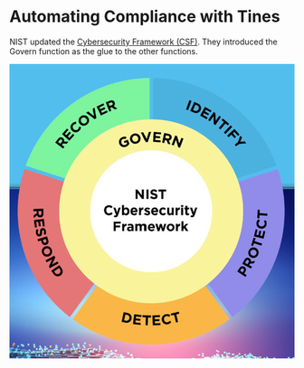 # Automating Compliance with Tines
NIST updated the [Cybersecurity Framework (CSF)](https://www.nist.gov/cyberframework).  They introduced the Govern function as the glue to the other functions.

<img src="./images/NIST-Functions.png">